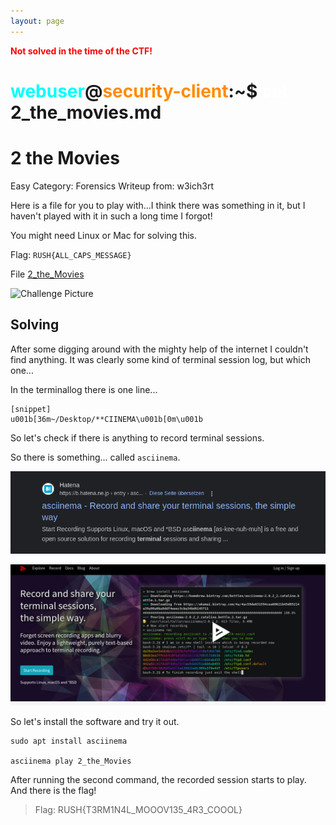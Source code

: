 ```yaml
---
layout: page
---
```


<span style="color:red; font-weight:bold;">Not solved in the time of the CTF!</span>

# <span style="color: cyan;">webuser</span>@<span style="color: darkorange;">security-client</span>:~$ <span style="color: white;">cat</span> 2_the_movies.md

# 2 the Movies

Easy
Category: Forensics
Writeup from: w3ich3rt

Here is a file for you to play with...I think there was something in it, but I haven't played with it in such a long time I forgot!

You might need Linux or Mac for solving this.

Flag: `RUSH{ALL_CAPS_MESSAGE}`

File [2_the_Movies](2_the_Movies) 

![Challenge Picture](chandler.png)

## Solving

After some digging around with the mighty help of the internet I couldn't find anything.
It was clearly some kind of terminal session log, but which one... 

In the terminallog there is one line... 

```text
[snippet]
u001b[36m~/Desktop/**CIINEMA\u001b[0m\u001b
```

So let's check if there is anything to record terminal sessions.

So there is something... called `asciinema`.

![Google Screenshot](google_search.png) 

![Webseite asciinema](asciinema.png) 

So let's install the software and try it out.

```shell
sudo apt install asciinema

asciinema play 2_the_Movies
```

After running the second command, the recorded session starts to play. And there is the flag!


> Flag:
> RUSH{T3RM1N4L_MOOOV135_4R3_COOOL}
